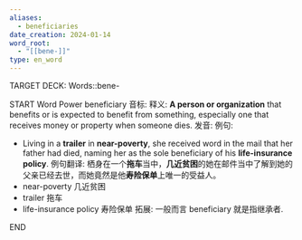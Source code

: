 ```yaml
---
aliases:
  - beneficiaries
date_creation: 2024-01-14
word_root:
  - "[[bene-]]"
type: en_word
---
```

TARGET DECK: Words::bene-

START
Word Power
beneficiary
音标: 
释义:
**A person or organization** that benefits or is expected to benefit from something, especially one that receives money or property when someone dies.
发音:
例句:
- Living in a **trailer** in **near-poverty**, she received word in the mail that her father had died, naming her as the sole beneficiary of his **life-insurance policy**.
例句翻译:
栖身在一个**拖车**当中，**几近贫困**的她在邮件当中了解到她的父亲已经去世，而她竟然是他**寿险保单**上唯一的受益人。
- near-poverty 几近贫困
- trailer 拖车
- life-insurance policy 寿险保单
拓展:
一般而言 beneficiary 就是指继承者.
<!--ID: 1705241887760-->
END
